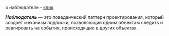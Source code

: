 о наблюдателе - [клик](https://refactoring.guru/ru/design-patterns/observer)

<i><b>Наблюдатель</i></b> — это поведенческий паттерн проектирования, который создаёт механизм подписки, позволяющий одним объектам следить и реагировать на события, происходящие в других объектах.
